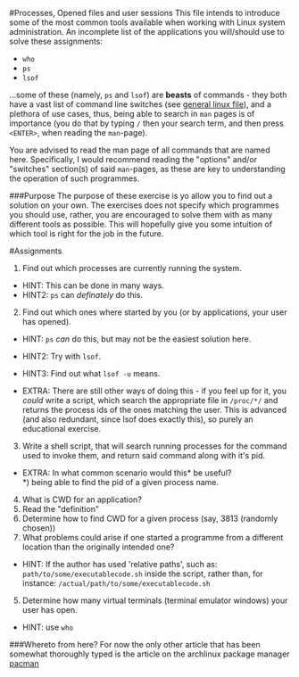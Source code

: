 #Processes, Opened files and user sessions
This file intends to introduce some of the most common tools available when
working with Linux system administration.
An incomplete list of the applications you will/should use to solve these assignments:
* `who`
* `ps`
* `lsof`

...some of these (namely, `ps` and `lsof`) are __beasts__ of commands - they both
have a vast list of command line switches (see
[general linux file](./general-linux.md)), and a plethora of use
cases, thus, being able to search in `man` pages is of importance (you do that by
typing `/` then your search term, and then press `<ENTER>`, when reading the
`man`-page).

You are advised to read the man page of all commands that are named here.
Specifically, I would recommend reading the "options" and/or "switches" section(s)
of said `man`-pages, as these are key to understanding the operation of such
programmes.

###Purpose
The purpose of these exercise is yo allow you to find out a solution on your own.
The exercises does not specify which programmes you should use, rather, you are
encouraged to solve them with as many different tools as possible. This will
hopefully give you some intuition of which tool is right for the job in the
future.


#Assignments
1. Find out which processes are currently running the system.
  * HINT: This can be done in many ways.
  * HINT2: `ps` can _definately_ do this.

2. Find out which ones where started by you (or by applications, your
   user has opened).
  * HINT: `ps` _can_ do this, but may not be the easiest solution here.
  * HINT2: Try with `lsof`.
  * HINT3: Find out what `lsof -u` means.

  * EXTRA: There are still other ways of doing this - if you feel up for it,
          you _could_ write a script, which search the appropriate file in
          `/proc/*/` and returns the process ids of the ones matching the user.
          This is advanced (and also redundant, since lsof does exactly this),
          so purely an educational exercise.

3. Write a shell script, that will search running processes for the command
   used to invoke them, and return said command along with it's pid.

  * EXTRA: In what common scenario would this* be useful?<br/>
          *) being able to find the pid of a given process name.

4. What is CWD for an application?
  1. Read the "definition"
  2. Determine how to find CWD for a given process (say, 3813 (randomly chosen))
  3. What problems could arise if one started a programme from a different location than the originally intended one?

  * HINT: If the author has used 'relative paths', such as:
          `path/to/some/executablecode.sh` inside the script,
          rather than, for instance:
          `/actual/path/to/some/executablecode.sh`

5. Determine how many virtual terminals (terminal emulator windows) your user
   has open.
  * HINT: use `who`


###Whereto from here?
For now the only other article that has been somewhat thoroughly typed is the
article on the archlinux package manager [pacman](pacman/pacman.md)
<!---
I would suggest the [extended lsof article](lsof/lsof.exercises.md)
and the [extended ps article](ps/ps.exercises.md), to better get to grips
with those two tools.
--->

